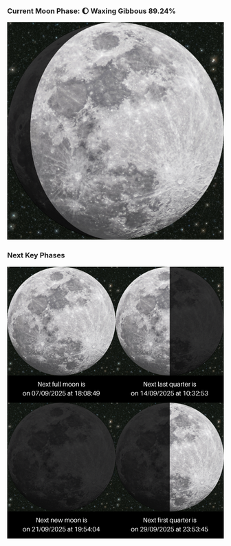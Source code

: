 ### Current Moon Phase: 🌔 Waxing Gibbous 89.24%
![Moon Phase](moonphase.png)
### Next Key Phases
![Gallery](gallery.png)